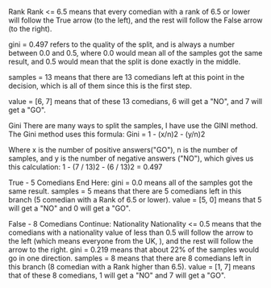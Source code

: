 Rank
Rank <= 6.5 means that every comedian with a rank of 6.5 or lower will follow the True arrow (to the left), and the rest will follow the False arrow (to the right).

gini = 0.497 refers to the quality of the split, and is always a number between 0.0 and 0.5, where 0.0 would mean all of the samples got the same result, and 0.5 would mean that the split is done exactly in the middle.

samples = 13 means that there are 13 comedians left at this point in the decision, which is all of them since this is the first step.

value = [6, 7] means that of these 13 comedians, 6 will get a "NO", and 7 will get a "GO".

Gini
There are many ways to split the samples, I have use the GINI method.
The Gini method uses this formula:
Gini = 1 - (x/n)2 - (y/n)2

Where x is the number of positive answers("GO"), n is the number of samples, and y is the number of negative answers ("NO"), which gives us this calculation:
1 - (7 / 13)2 - (6 / 13)2 = 0.497

True - 5 Comedians End Here:
gini = 0.0 means all of the samples got the same result.
samples = 5 means that there are 5 comedians left in this branch (5 comedian with a Rank of 6.5 or lower).
value = [5, 0] means that 5 will get a "NO" and 0 will get a "GO".

False - 8 Comedians Continue:
Nationality
Nationality <= 0.5 means that the comedians with a nationality value of less than 0.5 will follow the arrow to the left (which means everyone from the UK, ), and the rest will follow the arrow to the right.
gini = 0.219 means that about 22% of the samples would go in one direction.
samples = 8 means that there are 8 comedians left in this branch (8 comedian with a Rank higher than 6.5).
value = [1, 7] means that of these 8 comedians, 1 will get a "NO" and 7 will get a "GO".
